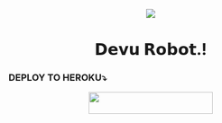 

<p align="center">
  <img src="https://telegra.ph/file/7cc64ca5a008d6982474d.png">
<h1 align="center"><b> 𝗗𝗲𝘃𝘂 𝗥𝗼𝗯𝗼𝘁.! </b></h1>

### DEPLOY TO HEROKU⤵️
<p align="center"><a href="https://heroku.com/deploy?template=https://github.com/Vickyftw/missangel-robo"> <img src="https://img.shields.io/badge/Deploy%20To%20Heroku-pink?style=for-the-badge&logo=heroku" width="220" height="38.45"/></a></p>

